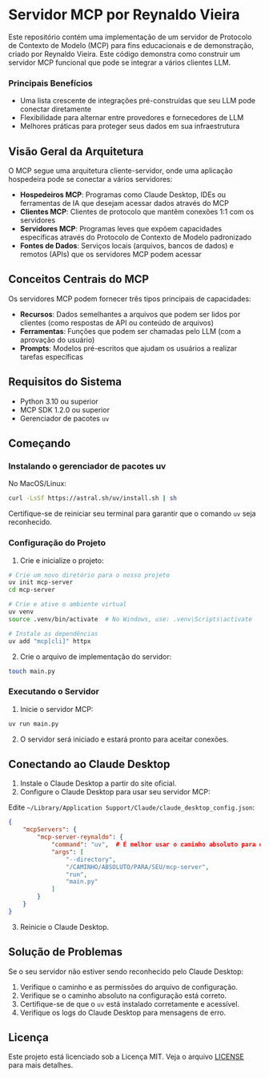 # Servidor MCP por Reynaldo Vieira

Este repositório contém uma implementação de um servidor de Protocolo de Contexto de Modelo (MCP) para fins educacionais e de demonstração, criado por Reynaldo Vieira. Este código demonstra como construir um servidor MCP funcional que pode se integrar a vários clientes LLM.


### Principais Benefícios

- Uma lista crescente de integrações pré-construídas que seu LLM pode conectar diretamente
- Flexibilidade para alternar entre provedores e fornecedores de LLM
- Melhores práticas para proteger seus dados em sua infraestrutura

## Visão Geral da Arquitetura

O MCP segue uma arquitetura cliente-servidor, onde uma aplicação hospedeira pode se conectar a vários servidores:

- **Hospedeiros MCP**: Programas como Claude Desktop, IDEs ou ferramentas de IA que desejam acessar dados através do MCP
- **Clientes MCP**: Clientes de protocolo que mantêm conexões 1:1 com os servidores
- **Servidores MCP**: Programas leves que expõem capacidades específicas através do Protocolo de Contexto de Modelo padronizado
- **Fontes de Dados**: Serviços locais (arquivos, bancos de dados) e remotos (APIs) que os servidores MCP podem acessar

## Conceitos Centrais do MCP

Os servidores MCP podem fornecer três tipos principais de capacidades:

- **Recursos**: Dados semelhantes a arquivos que podem ser lidos por clientes (como respostas de API ou conteúdo de arquivos)
- **Ferramentas**: Funções que podem ser chamadas pelo LLM (com a aprovação do usuário)
- **Prompts**: Modelos pré-escritos que ajudam os usuários a realizar tarefas específicas

## Requisitos do Sistema

- Python 3.10 ou superior
- MCP SDK 1.2.0 ou superior
- Gerenciador de pacotes `uv`

## Começando

### Instalando o gerenciador de pacotes uv

No MacOS/Linux:
```bash
curl -LsSf https://astral.sh/uv/install.sh | sh
```

Certifique-se de reiniciar seu terminal para garantir que o comando `uv` seja reconhecido.

### Configuração do Projeto

1. Crie e inicialize o projeto:
```bash
# Crie um novo diretório para o nosso projeto
uv init mcp-server
cd mcp-server

# Crie e ative o ambiente virtual
uv venv
source .venv/bin/activate  # No Windows, use: .venv\Scripts\activate

# Instale as dependências
uv add "mcp[cli]" httpx
```

2. Crie o arquivo de implementação do servidor:
```bash
touch main.py
```

### Executando o Servidor

1. Inicie o servidor MCP:
```bash
uv run main.py
```

2. O servidor será iniciado e estará pronto para aceitar conexões.

## Conectando ao Claude Desktop

1. Instale o Claude Desktop a partir do site oficial.
2. Configure o Claude Desktop para usar seu servidor MCP:

Edite `~/Library/Application Support/Claude/claude_desktop_config.json`:
```json
{
    "mcpServers": {
        "mcp-server-reynaldo": {
            "command": "uv",  # É melhor usar o caminho absoluto para o comando uv
            "args": [
                "--directory",
                "/CAMINHO/ABSOLUTO/PARA/SEU/mcp-server",
                "run",
                "main.py"
            ]
        }
    }
}
```

3. Reinicie o Claude Desktop.

## Solução de Problemas

Se o seu servidor não estiver sendo reconhecido pelo Claude Desktop:

1. Verifique o caminho e as permissões do arquivo de configuração.
2. Verifique se o caminho absoluto na configuração está correto.
3. Certifique-se de que o `uv` está instalado corretamente e acessível.
4. Verifique os logs do Claude Desktop para mensagens de erro.

## Licença

Este projeto está licenciado sob a Licença MIT. Veja o arquivo [LICENSE](LICENSE) para mais detalhes.
